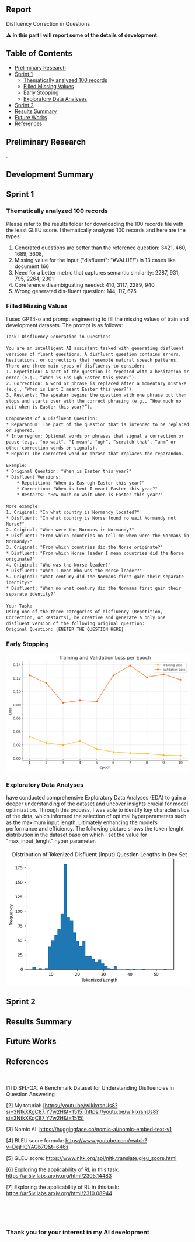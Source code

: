 ## Report
Disfluency Correction in Questions 

<strong>⚠️ In this part I will report some of the details of development.</strong>

## Table of Contents

- [Preliminary Research](#preliminary-research)
- [Sprint 1](#sprint-1)
    - [Thematically analyzed 100 records](#thematically-analyzed-100-records)
    - [Filled Missing Values](#filled-missing-values)
    - [Early Stopping](#early-stopping)
    - [Exploratory Data Analyses](#exploratory-data-analyses)
- [Sprint 2](#sprint-2)
- [Results Summary](#results-summary)
- [Future Works](#future-works)
- [References](#references)


## Preliminary Research
.

## Development Summary

## Sprint 1

### Thematically analyzed 100 records
Please refer to the results folder for downloading the 100 records file with the least GLEU score. I thematically analyzed 100 records and here are the types:

1. Generated questions are better than the reference question: 3421, 460, 1689, 3608,
2. Missing value for the input ("disfluent": "#VALUE!”) in 13 cases like document 166
3. Need for a better metric that captures semantic similarity: 2287, 931, 795, 2264, 2301
4. Coreference disambiguating needed: 410, 3117, 2289, 940
5. Wrong generated dis-fluent question: 144, 117, 675

### Filled Missing Values

I used GPT4-o and prompt engineering to fill the missing values of train and development datasets. The prompt is as follows:


~~~
Task: Disfluency Generation in Questions

You are an intelligent AI assistant tasked with generating disfluent versions of fluent questions. A disfluent question contains errors, hesitations, or corrections that resemble natural speech patterns. There are three main types of disfluency to consider:
1. Repetition: A part of the question is repeated with a hesitation or error (e.g., “When is Eas ugh Easter this year?”).
2. Correction: A word or phrase is replaced after a momentary mistake (e.g., “When is Lent I meant Easter this year?”).
3. Restarts: The speaker begins the question with one phrase but then stops and starts over with the correct phrasing (e.g., “How much no wait when is Easter this year?”).

Components of a Disfluent Question:
* Reparandum: The part of the question that is intended to be replaced or ignored.
* Interregnum: Optional words or phrases that signal a correction or pause (e.g., "no wait", "I mean", "ugh”, “scratch that”, “ahm” or other correction words or signals).
* Repair: The corrected word or phrase that replaces the reparandum.

Example:
* Original Question: "When is Easter this year?"
* Disfluent Versions:
    * Repetition: "When is Eas ugh Easter this year?"
    * Correction: "When is Lent I meant Easter this year?"
    * Restarts: "How much no wait when is Easter this year?"

More example:
1. Original: "In what country is Normandy located?"
* Disfluent: "In what country is Norse found no wait Normandy not Norse?"
2. Original: "When were the Normans in Normandy?"
* Disfluent: "From which countries no tell me when were the Normans in Normandy?"
3. Original: "From which countries did the Norse originate?"
* Disfluent: "From which Norse leader I mean countries did the Norse originate?"
4. Original: "Who was the Norse leader?"
* Disfluent: "When I mean Who was the Norse leader?"
5. Original: "What century did the Normans first gain their separate identity?"
* Disfluent: "When no what century did the Normans first gain their separate identity?"

Your Task:
Using one of the three categories of disfluency (Repetition, Correction, or Restarts), be creative and generate a only one disfluent version of the following original question:
Original Question: [ENETER THE QUESTION HERE]
~~~


### Early Stopping
![Train and Validation Loss v2.1](imgs/train_validation_loss_v2.1.png)

### Exploratory Data Analyses
 have conducted comprehensive Exploratory Data Analyses (EDA) to gain a deeper understanding of the dataset and uncover insights crucial for model optimization. Through this process, I was able to identify key characteristics of the data, which informed the selection of optimal hyperparameters such as the maximum input length, ultimately enhancing the model’s performance and efficiency.
 The following picture shows the token lenght distribution in the dataset base on which I set the value for "max_input_lenght" hyper parameter.
 
![max input lenght](imgs/Unknown-3.png)

## Sprint 2


## Results Summary


## Future Works



## References
<br><br>
[1] DISFL-QA: A Benchmark Dataset for Understanding Disfluencies in Question Answering

[2] My toturial: [https://youtu.be/wIkIxrsnUs8?si=3NtkXKgC87_Y7w2H&t=1515](https://youtu.be/wIkIxrsnUs8?si=3NtkXKgC87_Y7w2H&t=1515)

[3] Nomic AI: https://huggingface.co/nomic-ai/nomic-embed-text-v1 

[4] BLEU score formula: https://www.youtube.com/watch?v=DejHQYAGb7Q&t=646s 

[5] GLEU score: https://www.nltk.org/api/nltk.translate.gleu_score.html 

[6] Exploring the applicability of RL in this task: https://ar5iv.labs.arxiv.org/html/2305.14483

[7] Exploring the applicability of RL in this task: https://ar5iv.labs.arxiv.org/html/2310.08944


<br>
<br>
<br>

### Thank you for your interest in my AI development


<br>
<br>
<br>

